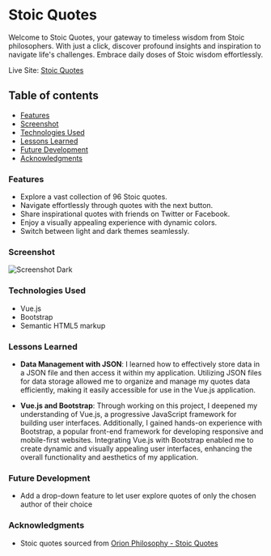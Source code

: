 # Stoic Quotes

Welcome to Stoic Quotes, your gateway to timeless wisdom from Stoic philosophers. With just a click, discover profound insights and inspiration to navigate life's challenges. Embrace daily doses of Stoic wisdom effortlessly.

Live Site: [Stoic Quotes](https://sushcod3.github.io/stoic-quotes/)

## Table of contents

- [Features](#features)
- [Screenshot](#screenshot)
- [Technologies Used](#technologies-used)
- [Lessons Learned](#lessons-learned)
- [Future Development](#future-development)
- [Acknowledgments](#acknowledgments)

### Features

- Explore a vast collection of 96 Stoic quotes.
- Navigate effortlessly through quotes with the next button.
- Share inspirational quotes with friends on Twitter or Facebook.
- Enjoy a visually appealing experience with dynamic colors.
- Switch between light and dark themes seamlessly.

### Screenshot

![Screenshot Dark](/screenshot-dark.png)

### Technologies Used

- Vue.js
- Bootstrap
- Semantic HTML5 markup

### Lessons Learned

- **Data Management with JSON**: I learned how to effectively store data in a JSON file and then access it within my application. Utilizing JSON files for data storage allowed me to organize and manage my quotes data efficiently, making it easily accessible for use in the Vue.js application.

- **Vue.js and Bootstrap**: Through working on this project, I deepened my understanding of Vue.js, a progressive JavaScript framework for building user interfaces. Additionally, I gained hands-on experience with Bootstrap, a popular front-end framework for developing responsive and mobile-first websites. Integrating Vue.js with Bootstrap enabled me to create dynamic and visually appealing user interfaces, enhancing the overall functionality and aesthetics of my application.

### Future Development

- Add a drop-down feature to let user explore quotes of only the chosen author of their choice

### Acknowledgments

- Stoic quotes sourced from [Orion Philosophy - Stoic Quotes](https://www.orionphilosophy.com/stoic-blog/stoic-quotes)
